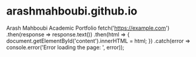 # arashmahboubi.github.io
Arash Mahboubi Academic Portfolio 
fetch('https://example.com')
  .then(response => response.text())
  .then(html => {
    document.getElementById('content').innerHTML = html;
  })
  .catch(error => console.error('Error loading the page: ', error));
